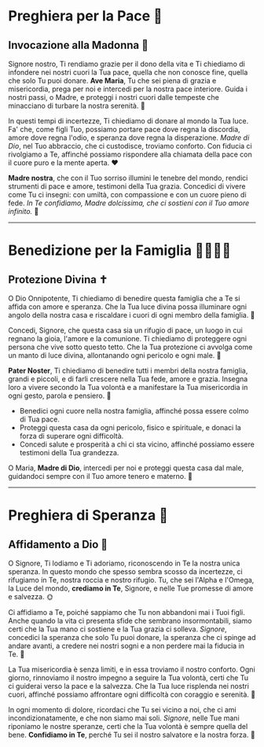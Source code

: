 # Preghiera per la Pace 🌿
## Invocazione alla Madonna 🙏
Signore nostro, Ti rendiamo grazie per il dono della vita e Ti chiediamo di infondere nei nostri cuori la Tua pace, quella che non conosce fine, quella che solo Tu puoi donare. **Ave Maria**, Tu che sei piena di grazia e misericordia, prega per noi e intercedi per la nostra pace interiore. Guida i nostri passi, o Madre, e proteggi i nostri cuori dalle tempeste che minacciano di turbare la nostra serenità. 💫

In questi tempi di incertezze, Ti chiediamo di donare al mondo la Tua luce. Fa' che, come figli Tuo, possiamo portare pace dove regna la discordia, amore dove regna l'odio, e speranza dove regna la disperazione. *Madre di Dio*, nel Tuo abbraccio, che ci custodisce, troviamo conforto. Con fiducia ci rivolgiamo a Te, affinché possiamo rispondere alla chiamata della pace con il cuore puro e la mente aperta. ❤️

**Madre nostra**, che con il Tuo sorriso illumini le tenebre del mondo, rendici strumenti di pace e amore, testimoni della Tua grazia. Concedici di vivere come Tu ci insegni: con umiltà, con compassione e con un cuore pieno di fede. *In Te confidiamo, Madre dolcissima, che ci sostieni con il Tuo amore infinito.* 🌹

---

# Benedizione per la Famiglia 👨‍👩‍👧‍👦
## Protezione Divina ✝️
O Dio Onnipotente, Ti chiediamo di benedire questa famiglia che a Te si affida con amore e speranza. Che la Tua luce divina possa illuminare ogni angolo della nostra casa e riscaldare i cuori di ogni membro della famiglia. 🙌

Concedi, Signore, che questa casa sia un rifugio di pace, un luogo in cui regnano la gioia, l'amore e la comunione. Ti chiediamo di proteggere ogni persona che vive sotto questo tetto. Che la Tua protezione ci avvolga come un manto di luce divina, allontanando ogni pericolo e ogni male. 🌟

**Pater Noster**, Ti chiediamo di benedire tutti i membri della nostra famiglia, grandi e piccoli, e di farli crescere nella Tua fede, amore e grazia. Insegna loro a vivere secondo la Tua volontà e a manifestare la Tua misericordia in ogni gesto, parola e pensiero. 🙏

- Benedici ogni cuore nella nostra famiglia, affinché possa essere colmo di Tua pace.
- Proteggi questa casa da ogni pericolo, fisico e spirituale, e donaci la forza di superare ogni difficoltà.
- Concedi salute e prosperità a chi ci sta vicino, affinché possiamo essere testimoni della Tua grandezza.

O Maria, **Madre di Dio**, intercedi per noi e proteggi questa casa dal male, guidandoci sempre con il Tuo amore tenero e materno. 🌸

---

# Preghiera di Speranza 🌟
## Affidamento a Dio 💖
O Signore, Ti lodiamo e Ti adoriamo, riconoscendo in Te la nostra unica speranza. In questo mondo che spesso sembra scosso da incertezze, ci rifugiamo in Te, nostra roccia e nostro rifugio. Tu, che sei l'Alpha e l'Omega, la Luce del mondo, **crediamo in Te**, Signore, e nelle Tue promesse di amore e salvezza. 🌞

Ci affidiamo a Te, poiché sappiamo che Tu non abbandoni mai i Tuoi figli. Anche quando la vita ci presenta sfide che sembrano insormontabili, siamo certi che la Tua mano ci sostiene e la Tua grazia ci solleva. *Signore*, concedici la speranza che solo Tu puoi donare, la speranza che ci spinge ad andare avanti, a credere nei nostri sogni e a non perdere mai la fiducia in Te. 🌈

La Tua misericordia è senza limiti, e in essa troviamo il nostro conforto. Ogni giorno, rinnoviamo il nostro impegno a seguire la Tua volontà, certi che Tu ci guiderai verso la pace e la salvezza. Che la Tua luce risplenda nei nostri cuori, affinché possiamo affrontare ogni difficoltà con coraggio e serenità. 💫

In ogni momento di dolore, ricordaci che Tu sei vicino a noi, che ci ami incondizionatamente, e che non siamo mai soli. *Signore*, nelle Tue mani riponiamo le nostre speranze, certi che la Tua volontà è sempre quella del bene. **Confidiamo in Te**, perché Tu sei il nostro salvatore e la nostra forza. 🙏

